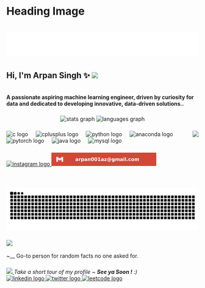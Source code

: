 # Heading Image
<h1 align="center">
   <a href="#" onclick="return false;" target="_blank">
   <img src="https://github.com/Arpan010/Arpan010/blob/main/Arpan.svg" alt="Arpan Singh" />
   </a>
  
</h1>
<h2> Hi, I'm Arpan Singh ✨   <a href="#" onclick="return false;" target="_blank">
  <img src="https://media.giphy.com/media/mGcNjsfWAjY5AEZNw6/giphy.gif" width="50"></h2>
  </a>
<h4 align="left"><br>A passionate aspiring machine learning engineer, driven by curiosity for data and dedicated to developing innovative, data-driven solutions..</h4>

###

<div align="center">
   <img src="https://github-readme-stats.vercel.app/api?username=Arpan010&hide_title=false&hide_rank=false&show_icons=true&include_all_commits=true&count_private=true&disable_animations=false&theme=dracula&locale=en&hide_border=false&cache_seconds=0&token=${{ secrets.Stats_Automation_token }}" height="150" alt="stats graph" />

  <img src="https://github-readme-stats.vercel.app/api/top-langs?username=Arpan010&locale=en&hide_title=false&layout=compact&card_width=320&langs_count=5&theme=dracula&hide_border=false" height="150" alt="languages graph"  />
  
</div>

###
 <a href="#" onclick="return false;" target="_blank">
<img align="right" height="150" src="https://media3.giphy.com/media/v1.Y2lkPTc5MGI3NjExN2gxbTlsYXVmYWhseGRuMTY4eDJ1N3F2czcyeDIxMjAwYmVtYXd0cyZlcD12MV9pbnRlcm5hbF9naWZfYnlfaWQmY3Q9Zw/ge7l7e5EiHUYI3e71P/giphy.gif"  />  </a>

<div align="left">
    <img src="https://cdn.jsdelivr.net/gh/devicons/devicon/icons/c/c-original.svg" height="30" alt="c logo" style="pointer-events: none;"  />
    <img width="12" />
    <img src="https://cdn.jsdelivr.net/gh/devicons/devicon/icons/cplusplus/cplusplus-original.svg" height="30" alt="cplusplus logo" style="pointer-events: none;" />
    <img width="12" />
    <img src="https://cdn.jsdelivr.net/gh/devicons/devicon/icons/python/python-original.svg" height="30" alt="python logo" style="pointer-events: none;" />
    <img width="12" />
    <img src="https://cdn.jsdelivr.net/gh/devicons/devicon/icons/anaconda/anaconda-original.svg" height="30" alt="anaconda logo" style="pointer-events: none;" />
    <img width="12" />
    <img src="https://cdn.jsdelivr.net/gh/devicons/devicon/icons/pytorch/pytorch-original.svg" height="30" alt="pytorch logo" style="pointer-events: none;"  />
    <img width="12" />
    <img src="https://cdn.jsdelivr.net/gh/devicons/devicon/icons/java/java-original.svg" height="30" alt="java logo" style="pointer-events: none;" />
    <img width="12" />
    <img src="https://cdn.jsdelivr.net/gh/devicons/devicon/icons/mysql/mysql-original.svg" height="30" alt="mysql logo" style="pointer-events: none;"  />
</div>

###



###

<div align="left">
  <a href="https://www.instagram.com/arpnn_0/" target="_blank">
    <img src="https://img.shields.io/static/v1?message=Instagram&logo=instagram&label=&color=E4405F&logoColor=white&labelColor=&style=for-the-badge" height="35" alt="instagram logo"  />
  </a>
  <a href="#" onclick="return false;" target="_blank">
     <img src="https://github.com/Arpan010/Arpan010/blob/main/gmail.svg" height="35" alt="gmail logo" style="pointer-events: none;"  />
  </a>
</div>

###

<br clear="both">
<a href="https://github.com/Arpan010" target="_blank">
  <img src="https://raw.githubusercontent.com/Arpan010/Arpan010/output/snake.svg" alt="Snake animation" style="pointer-events: none;" />
</a>


###
<a href="#" onclick="return false;" target="_blank">
<img src="https://media.giphy.com/media/VgCDAzcKvsR6OM0uWg/giphy.gif" width="50" style="pointer-events: none;">
</a>
<p align="left">~__ Go-to person for random facts no one asked for.</p>

###
<a href="#" onclick="return false;" target="_blank">
<img src="https://media0.giphy.com/media/v1.Y2lkPTc5MGI3NjExb2FvdHdkODB5bzM0ZW81NzFsazFrMDlhM3BzZHNneWJmbzVhbmJtZSZlcD12MV9pbnRlcm5hbF9naWZfYnlfaWQmY3Q9Zw/bcKmIWkUMCjVm/giphy.gif" width="60">
</a><em><b></b> Take a short tour of my profile ~ <b>See ya Soon !</b> :)</em>
<div align="left">
  <a href="https://www.linkedin.com/in/arpan-singh-105995318/" target="_blank">
    <img src="https://cdn-icons-png.flaticon.com/512/174/174857.png" width="52" height="40" alt="linkedin logo"  />
  </a>
  <a href="https://github.com/Arpan010" target="_blank">
    <img src="https://cdn-icons-png.flaticon.com/512/3670/3670151.png" width="52" height="40" alt="twitter logo"   />
  </a>
  <a href="https://leetcode.com/u/arpnn_00/" target="_blank">
    <img src="https://assets.leetcode.com/static_assets/public/icons/favicon-96x96.png" width="52" height="40" alt="leetcode logo" />
  </a>

  
</div>

###
